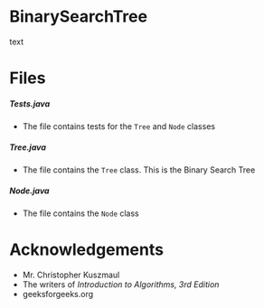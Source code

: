 # BinarySearchTree 
text

# Files
##### Tests.java
- The file contains tests for the `Tree` and `Node` classes
##### Tree.java
- The file contains the `Tree` class. This is the Binary Search Tree
##### Node.java
- The file contains the `Node` class

# Acknowledgements
 - Mr. Christopher Kuszmaul
 - The writers of <i>Introduction to Algorithms, 3rd Edition</i>
 - geeksforgeeks.org
